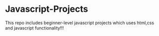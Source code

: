 # Javascript-Projects
This repo includes beginner-level javascript projects which uses html,css and javascript functionality!!!
